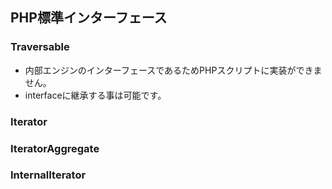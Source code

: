 ## PHP標準インターフェース

### Traversable
* 内部エンジンのインターフェースであるためPHPスクリプトに実装ができません。
* interfaceに継承する事は可能です。

### Iterator
### IteratorAggregate
### InternalIterator
